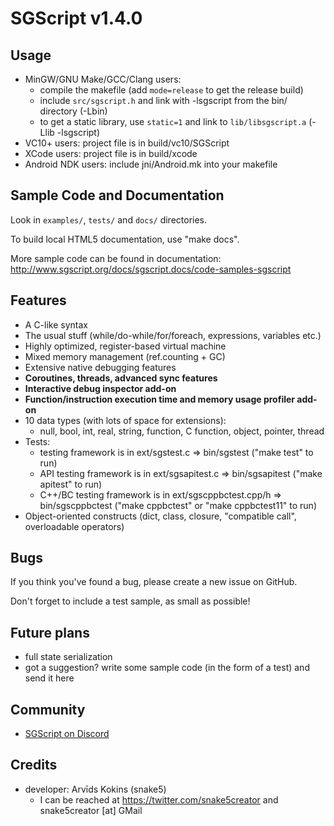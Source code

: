 # SGScript v1.4.0

## Usage

- MinGW/GNU Make/GCC/Clang users:
    * compile the makefile (add ```mode=release``` to get the release build)
    * include ```src/sgscript.h``` and link with -lsgscript from the bin/ directory (-Lbin)
    * to get a static library, use ```static=1``` and link to ```lib/libsgscript.a``` (-Llib -lsgscript)
- VC10+ users: project file is in build/vc10/SGScript
- XCode users: project file is in build/xcode
- Android NDK users: include jni/Android.mk into your makefile

## Sample Code and Documentation

Look in ```examples/```, ```tests/``` and ```docs/``` directories.

To build local HTML5 documentation, use "make docs".

More sample code can be found in documentation: http://www.sgscript.org/docs/sgscript.docs/code-samples-sgscript

## Features

- A C-like syntax
- The usual stuff (while/do-while/for/foreach, expressions, variables etc.)
- Highly optimized, register-based virtual machine
- Mixed memory management (ref.counting + GC)
- Extensive native debugging features
- **Coroutines, threads, advanced sync features**
- **Interactive debug inspector add-on**
- **Function/instruction execution time and memory usage profiler add-on**
- 10 data types (with lots of space for extensions):
    * null, bool, int, real, string, function, C function, object, pointer, thread
- Tests:
    * testing framework is in ext/sgstest.c => bin/sgstest ("make test" to run)
    * API testing framework is in ext/sgsapitest.c => bin/sgsapitest ("make apitest" to run)
    * C++/BC testing framework is in ext/sgscppbctest.cpp/h => bin/sgscppbctest ("make cppbctest" or "make cppbctest11" to run)
- Object-oriented constructs (dict, class, closure, "compatible call", overloadable operators)

## Bugs

If you think you've found a bug, please create a new issue on GitHub.

Don't forget to include a test sample, as small as possible!

## Future plans

- full state serialization
- got a suggestion? write some sample code (in the form of a test) and send it here

## Community

- [SGScript on Discord](https://discord.gg/QysXUNq)

## Credits

- developer: Arvīds Kokins (snake5)
    * I can be reached at https://twitter.com/snake5creator and snake5creator [at] GMail

